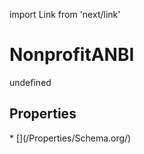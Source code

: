 import Link from 'next/link'
# NonprofitANBI

undefined

## Properties

<Grid>
* [](/Properties/Schema.org/)

</Grid>

